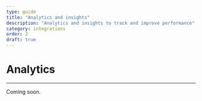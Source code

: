 ```yaml
---
type: guide
title: "Analytics and insights"
description: "Analytics and insights to track and improve performance"
category: integrations
order: 2
draft: true
---
```


# Analytics
---

Coming soon.
